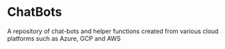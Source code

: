 # ChatBots
A repository of chat-bots and helper functions created from various cloud platforms such as Azure, GCP and AWS
